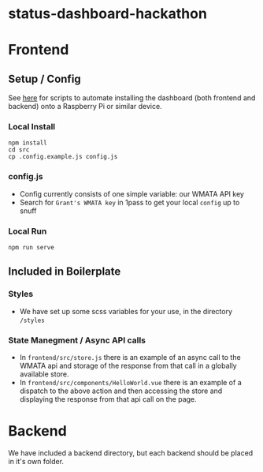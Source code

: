 # status-dashboard-hackathon

# Frontend

## Setup / Config 
See [here](kiosk/README.md) for scripts to automate installing the dashboard (both frontend and backend) onto a Raspberry Pi or similar device.

### Local Install

```
npm install
cd src
cp .config.example.js config.js
```

### config.js
- Config currently consists of one simple variable: our WMATA API key
- Search for `Grant's WMATA key` in 1pass to get your local `config` up to snuff

### Local Run

`npm run serve`

## Included in Boilerplate

### Styles
- We have set up some scss variables for your use, in the directory `/styles`

### State Manegment / Async API calls
- In `frontend/src/store.js` there is an example of an async call to the WMATA api and storage of the response from that call in a globally available store. 
- In `frontend/src/components/HelloWorld.vue` there is an example of a dispatch to the above action and then accessing the store and displaying the response from that api call on the page. 

# Backend
We have included a backend directory, but each backend should be placed in it's own folder. 
